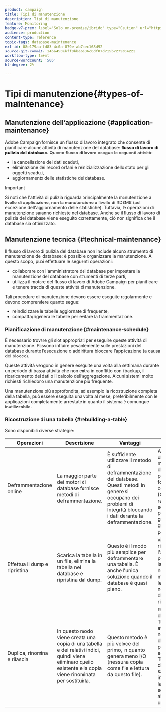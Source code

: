 ```yaml
---
product: campaign
title: Tipi di manutenzione
description: Tipi di manutenzione
feature: Monitoring
badge-v7-prem: label="Solo on-premise/ibrido" type="Caution" url="https://experienceleague.adobe.com/docs/campaign-classic/using/installing-campaign-classic/architecture-and-hosting-models/hosting-models-lp/hosting-models.html?lang=it" tooltip="Applicabile solo alle distribuzioni on-premise e ibride"
audience: production
content-type: reference
topic-tags: database-maintenance
exl-id: 08e179aa-fd83-4c0a-879e-ab7aec168d92
source-git-commit: 14ba450ebff9bba6a36c0df07d715b7279604222
workflow-type: tm+mt
source-wordcount: '505'
ht-degree: 2%

---
```


# Tipi di manutenzione{#types-of-maintenance}



## Manutenzione dell’applicazione {#application-maintenance}

Adobe Campaign fornisce un flusso di lavoro integrato che consente di pianificare alcune attività di manutenzione del database: **flusso di lavoro di pulizia del database**. Questo flusso di lavoro esegue le seguenti attività:

* la cancellazione dei dati scaduti,
* eliminazione dei record orfani e reinizializzazione dello stato per gli oggetti scaduti,
* aggiornamento delle statistiche del database.

>[!IMPORTANT]
>
>Si noti che l&#39;attività di pulizia riguarda principalmente la manutenzione a livello di applicazione, non la manutenzione a livello di RDBMS (ad eccezione dell&#39;aggiornamento delle statistiche). Tuttavia, le operazioni di manutenzione saranno richieste nel database. Anche se il flusso di lavoro di pulizia del database viene eseguito correttamente, ciò non significa che il database sia ottimizzato.

## Manutenzione tecnica {#technical-maintenance}

Il flusso di lavoro di pulizia del database non include alcuno strumento di manutenzione del database: è possibile organizzare la manutenzione. A questo scopo, puoi effettuare le seguenti operazioni:

* collaborare con l&#39;amministratore del database per impostare la manutenzione del database con strumenti di terze parti,
* utilizza il motore del flusso di lavoro di Adobe Campaign per pianificare e tenere traccia di queste attività di manutenzione.

Tali procedure di manutenzione devono essere eseguite regolarmente e devono comprendere quanto segue:

* reindicizzare le tabelle aggiornate di frequente,
* compatta/rigenera le tabelle per evitare la frammentazione.

### Pianificazione di manutenzione {#maintenance-schedule}

È necessario trovare gli slot appropriati per eseguire queste attività di manutenzione. Possono influire pesantemente sulle prestazioni del database durante l’esecuzione o addirittura bloccare l’applicazione (a causa del blocco).

Queste attività vengono in genere eseguite una volta alla settimana durante un periodo di bassa attività che non entra in conflitto con i backup, il ricaricamento dei dati o il calcolo dell’aggregazione. Alcuni sistemi molto richiesti richiedono una manutenzione più frequente.

Una manutenzione più approfondita, ad esempio la ricostruzione completa della tabella, può essere eseguita una volta al mese, preferibilmente con le applicazioni completamente arrestate in quanto il sistema è comunque inutilizzabile.

### Ricostruzione di una tabella {#rebuilding-a-table}

Sono disponibili diverse strategie:

<table> 
 <thead> 
  <tr> 
   <th> Operazioni </th> 
   <th> Descrizione </th> 
   <th> Vantaggi </th> 
   <th> Svantaggi </th> 
  </tr> 
 </thead> 
 <tbody> 
  <tr> 
   <td> Deframmentazione online<br /> </td> 
   <td> La maggior parte dei motori di database fornisce metodi di deframmentazione.<br /> </td> 
   <td> È sufficiente utilizzare il metodo di deframmentazione del database. Questi metodi in genere si occupano dei problemi di integrità bloccando i dati durante la deframmentazione.<br /> </td> 
   <td> A seconda del database, questi metodi di deframmentazione possono essere forniti come opzione RDBMS (Oracle) e non rappresentano sempre il modo più efficiente per gestire le tabelle di grandi dimensioni.<br /> </td> 
  </tr> 
  <tr> 
   <td> Effettua il dump e ripristina<br /> </td> 
   <td> Scarica la tabella in un file, elimina la tabella nel database e ripristina dal dump.<br /> </td> 
   <td> Questo è il modo più semplice per deframmentare una tabella. È anche l'unica soluzione quando il database è quasi pieno.<br /> </td> 
   <td> Poiché la tabella viene eliminata e ricreata, l'applicazione non può essere lasciata online, nemmeno in modalità di sola lettura (la tabella non è disponibile durante la fase di ripristino).<br /> </td> 
  </tr> 
  <tr> 
   <td> Duplica, rinomina e rilascia<br /> </td> 
   <td> In questo modo viene creata una copia di una tabella e dei relativi indici, quindi viene eliminato quello esistente e la copia viene rinominata per sostituirla.<br /> </td> 
   <td> Questo metodo è più veloce del primo, in quanto genera meno I/O (nessuna copia come file e lettura da questo file).<br /> </td> 
   <td> Richiede il doppio dello spazio.<br /> Tutti i processi attivi che scrivono nella tabella durante il processo devono essere interrotti. Tuttavia, i processi di lettura non saranno interessati, poiché la tabella viene scambiata all’ultimo momento una volta ricreata. <br /> </td> 
  </tr> 
 </tbody> 
</table>
